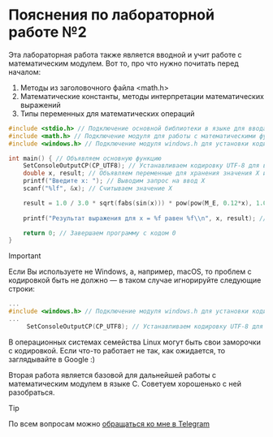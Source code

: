 # Пояснения по лабораторной работе №2

Эта лабораторная работа также является вводной и учит работе с математическим модулем.
Вот то, про что нужно почитать перед началом:
1. Методы из заголовочного файла <math.h>
2. Математические константы, методы интерпретации математических выражений
3. Типы переменных для математических операций

```c
#include <stdio.h> // Подключение основной библиотеки в языке для ввода/вывода
#include <math.h> // Подключение модуля для работы с математическими функциями
#include <windows.h> // Подключение модуля windows.h для установки кодировки вывода

int main() { // Объявляем основную функцию
    SetConsoleOutputCP(CP_UTF8); // Устанавливаем кодировку UTF-8 для вывода в консоли русских символов: иначе будут иероглифы
    double x, result; // Объявляем переменные для хранения значения X и результата выражения
    printf("Введите x: "); // Выводим запрос на ввод X
    scanf("%lf", &x); // Считываем значение X

    result = 1.0 / 3.0 * sqrt(fabs(sin(x))) * pow(pow(M_E, 0.12*x), 1.0 / 3.0); // Вычисляем значение выражения
    
    printf("Результат выражения для x = %f равен %f\\n", x, result); // Выводим результат для заданного X

    return 0; // Завершаем программу с кодом 0
}
```

> [!IMPORTANT]
> Если Вы используете не Windows, а, например, macOS, то проблем с кодировкой быть не должно — в таком случае игнорируйте следующие строки:
> ```c
> ...
> #include <windows.h> // Подключение модуля windows.h для установки кодировки вывода
> ...
>      SetConsoleOutputCP(CP_UTF8); // Устанавливаем кодировку UTF-8 для вывода в консоли русских символов: иначе будут иероглифы
> ```
>
> В операционных системах семейства Linux могут быть свои заморочки с кодировкой. Если что-то работает не так, как ожидается, то заглядывайте в Google :)

Вторая работа является базовой для дальнейшей работы с математическим модулем в языке С. Советуем хорошенько с ней разобраться.

> [!TIP]
> По всем вопросам можно [обращаться ко мне в Telegram](https://t.me/plunkzy)